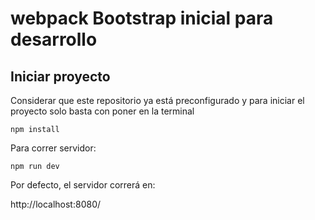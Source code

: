 # webpack Bootstrap inicial para desarrollo

## Iniciar proyecto
Considerar que este repositorio ya está preconfigurado y para iniciar el proyecto solo basta con poner en la terminal

`npm install`

Para correr servidor:

`npm run dev`

Por defecto, el servidor correrá en:

http://localhost:8080/
